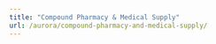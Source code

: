 ```yaml
---
title: "Compound Pharmacy & Medical Supply"
url: /aurora/compound-pharmacy-and-medical-supply/
---
```

